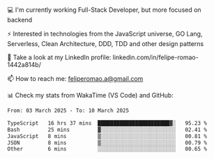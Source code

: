 💻 I'm currently working Full-Stack Developer, but more focused on backend

⚡ Interested in technologies from the JavaScript universe, GO Lang, Serverless, Clean Architecture, DDD, TDD and other design patterns

👥 Take a look at my LinkedIn profile: linkedin.com/in/felipe-romao-1442a814b/

📫 How to reach me: feliperomao.a@gmail.com

📊 Check my stats from WakaTime (VS Code) and GitHub:

<!--START_SECTION:waka-->

```txt
From: 03 March 2025 - To: 10 March 2025

TypeScript   16 hrs 37 mins  ███████████████████████▓░   95.23 %
Bash         25 mins         ▓░░░░░░░░░░░░░░░░░░░░░░░░   02.41 %
JavaScript   8 mins          ▒░░░░░░░░░░░░░░░░░░░░░░░░   00.81 %
JSON         8 mins          ▒░░░░░░░░░░░░░░░░░░░░░░░░   00.79 %
Other        6 mins          ░░░░░░░░░░░░░░░░░░░░░░░░░   00.65 %
```

<!--END_SECTION:waka-->
